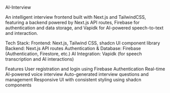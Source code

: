 AI-Interview

An intelligent interview frontend built with Next.js and TailwindCSS, featuring a backend powered by Next.js API routes, Firebase for authentication and data storage, and Vapidk for AI-powered speech-to-text and interaction.

Tech Stack:
Frontend: Next.js, Tailwind CSS, shadcn UI component library
Backend: Next.js API routes
Authentication & Database: Firebase (Authentication, Firestore, etc.)
AI Integration: Vapidk (for speech transcription and AI interactions)

Features
User registration and login using Firebase Authentication
Real-time AI-powered voice interview
Auto-generated interview questions and management
Responsive UI with consistent styling using shadcn components

